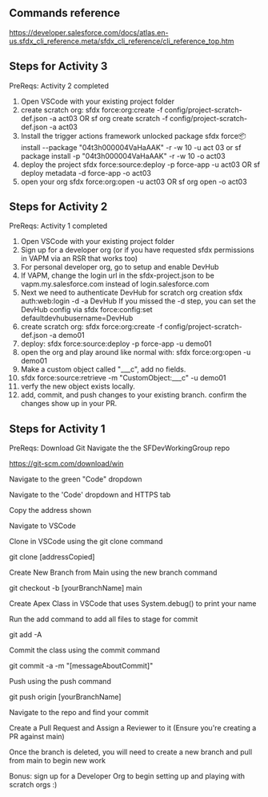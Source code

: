 ## Commands reference
https://developer.salesforce.com/docs/atlas.en-us.sfdx_cli_reference.meta/sfdx_cli_reference/cli_reference_top.htm

## Steps for Activity 3
PreReqs: Activity 2 completed

1. Open VSCode with your existing project folder
2. create scratch org: 
    sfdx force:org:create -f config/project-scratch-def.json -a act03
    OR
    sf org create scratch -f config/project-scratch-def.json -a act03
3. Install the trigger actions framework unlocked package
    sfdx force:package:install --package "04t3h000004VaHaAAK" -r -w 10 -u act 03
    or
    sf package install -p "04t3h000004VaHaAAK" -r -w 10 -o act03
4. deploy the project
    sfdx force:source:deploy -p force-app -u act03
    OR
    sf deploy metadata -d force-app -o act03
5. open your org
    sfdx force:org:open -u act03
    OR
    sf org open -o act03

## Steps for Activity 2
PreReqs: Activity 1 completed

1. Open VSCode with your existing project folder
2. Sign up for a developer org (or if you have requested sfdx permissions in VAPM via an RSR that works too)
3. For personal developer org, go to setup and enable DevHub
4. If VAPM, change the login url in the sfdx-project.json to be vapm.my.salesforce.com instead of login.salesforce.com
5. Next we need to authenticate DevHub for scratch org creation
   sfdx auth:web:login -d -a DevHub
   If you missed the -d step, you can set the DevHub config via sfdx force:config:set defaultdevhubusername=DevHub
6. create scratch org: sfdx force:org:create -f config/project-scratch-def.json -a demo01
7. deploy: sfdx force:source:deploy -p force-app -u demo01
8. open the org and play around like normal with: sfdx force:org:open -u demo01
9. Make a custom object called "<FirstName>_<LastName>__c", add no fields.
10. sfdx force:source:retrieve -m "CustomObject:<FirstName>_<LastName>__c" -u demo01
11. verfy the new object exists locally.
12. add, commit, and push changes to your existing branch. confirm the changes show up in your PR.


## Steps for Activity 1
PreReqs:
Download Git
Navigate the the SFDevWorkingGroup repo

https://git-scm.com/download/win

Navigate to the green "Code" dropdown


Navigate to the 'Code' dropdown and HTTPS tab

Copy the address shown

Navigate to VSCode

Clone in VSCode using the git clone command

git clone [addressCopied]


Create New Branch from Main using the new branch command

git checkout -b [yourBranchName] main


Create Apex Class in VSCode that uses System.debug() to print your name

Run the add command to add all files to stage for commit

git add -A

Commit the class using the commit command

git commit -a -m "[messageAboutCommit]"

Push using the push command

git push origin [yourBranchName]

Navigate to the repo and find your commit

Create a Pull Request and Assign a Reviewer to it (Ensure you're creating a PR against main)

Once the branch is deleted, you will need to create a new branch and pull from main to begin new work

Bonus: sign up for a Developer Org to begin setting up and playing with scratch orgs :)



